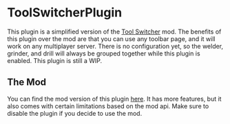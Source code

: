 # ToolSwitcherPlugin
This plugin is a simplified version of the [Tool Switcher](https://steamcommunity.com/sharedfiles/filedetails/?id=2211605465) mod. The benefits of this plugin over the mod are that you can use any toolbar page, and it will work on any multiplayer server. There is no configuration yet, so the welder, grinder, and drill will always be grouped together while this plugin is enabled.
This plugin is still a WIP.

## The Mod
You can find the mod version of this plugin [here](https://steamcommunity.com/sharedfiles/filedetails/?id=2211605465). It has more features, but it also comes with certain limitations based on the mod api. Make sure to disable the plugin if you decide to use the mod.
